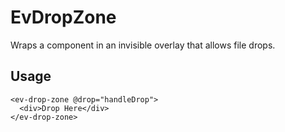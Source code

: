 # EvDropZone

Wraps a component in an invisible overlay that allows file drops.

## Usage

```vue
<ev-drop-zone @drop="handleDrop">
  <div>Drop Here</div>
</ev-drop-zone>
```